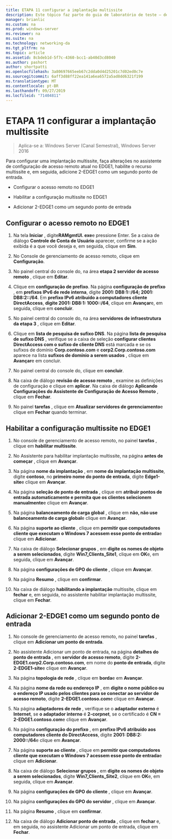 ```yaml
---
title: ETAPA 11 configurar a implantação multissite
description: Este tópico faz parte do guia de laboratório de teste – demonstre uma implantação multissite do DirectAccess para o Windows Server 2016
manager: brianlic
ms.custom: na
ms.prod: windows-server
ms.reviewer: na
ms.suite: na
ms.technology: networking-da
ms.tgt_pltfrm: na
ms.topic: article
ms.assetid: 8cbdeb1d-5f7c-4360-bcc1-ab40d3cd8040
ms.author: pashort
author: shortpatti
ms.openlocfilehash: 3a80697665eeb67c2dda0d4d25201c7d02ed0c7e
ms.sourcegitcommit: 6aff3d88ff22ea141a6ea6572a5ad8dd6321f199
ms.translationtype: MT
ms.contentlocale: pt-BR
ms.lasthandoff: 09/27/2019
ms.locfileid: "71404811"
---
```

# <a name="step-11-configure-the-multisite-deployment"></a>ETAPA 11 configurar a implantação multissite

>Aplica-se a: Windows Server (Canal Semestral), Windows Server 2016

Para configurar uma implantação multissite, faça alterações no assistente de configuração de acesso remoto atual no EDGE1, habilite o recurso multissite e, em seguida, adicione 2-EDGE1 como um segundo ponto de entrada.  
  
- Configurar o acesso remoto no EDGE1  
  
- Habilitar a configuração multissite no EDGE1  
  
- Adicionar 2-EDGE1 como um segundo ponto de entrada  
  
## <a name="configDA"></a>Configurar o acesso remoto no EDGE1  
  
1.  Na tela **Iniciar** , digite**RAMgmtUI. exe**e pressione Enter. Se a caixa de diálogo **Controle de Conta de Usuário** aparecer, confirme se a ação exibida é a que você deseja e, em seguida, clique em **Sim**.  
  
2.  No Console de gerenciamento de acesso remoto, clique em **Configuração**.  
  
3.  No painel central do console do, na área **etapa 2 servidor de acesso remoto** , clique em **Editar**.  
  
4.  Clique em **configuração de prefixo**. Na página **configuração de prefixo** , em **prefixos IPv6 de rede interna**, digite **2001: DB8:1::/64; 2001: DB8:2::/64**. Em **prefixo IPv6 atribuído a computadores cliente DirectAccess**, **digite 2001: DB8:1: 1000::/64**, clique em **Avançar**e, em seguida, clique em **concluir**.  
  
5.  No painel central do console do, na área **servidores de infraestrutura da etapa 3** , clique em **Editar**.  
  
6.  Clique em **lista de pesquisa de sufixo DNS**. Na página **lista de pesquisa de sufixo DNS** , verifique se a caixa de seleção **configurar clientes DirectAccess com o sufixo de cliente DNS** está marcada e se os sufixos de domínio **Corp.contoso.com** e **corp2.Corp.contoso.com** aparece na lista **sufixos de domínio a serem usados** , clique em **Avançar**e em concluir.  
  
7.  No painel central do console do, clique em **concluir**.  
  
8.  Na caixa de diálogo **revisão de acesso remoto** , examine as definições de configuração e clique em **aplicar**. Na caixa de diálogo **Aplicando Configurações do Assistente de Configuração de Acesso Remoto** , clique em **Fechar**.  
  
9. No painel **tarefas** , clique em **Atualizar servidores de gerenciamento**e clique em **Fechar** quando terminar.  
  
## <a name="EnabledMultisite"></a>Habilitar a configuração multissite no EDGE1  
  
1.  No console de gerenciamento de acesso remoto, no painel **tarefas** , clique em **habilitar multissite**.  
  
2.  No Assistente para habilitar implantação multissite, na página **antes de começar** , clique em **Avançar**.  
  
3.  Na página **nome da implantação** , em **nome da implantação multissite**, digite **contoso**, no **primeiro nome do ponto de entrada**, digite **Edge1-site**e clique em **Avançar**.  
  
4.  Na página **seleção de ponto de entrada** , clique em **atribuir pontos de entrada automaticamente e permita que os clientes selecionem manualmente**e clique em **Avançar**.  
  
5.  Na página **balanceamento de carga global** , clique em **não, não use balanceamento de carga global**e clique em **Avançar**.  
  
6.  Na página **suporte ao cliente** , clique em **permitir que computadores cliente que executam o Windows 7 acessem esse ponto de entrada**e clique em **Adicionar**.  
  
7.  Na caixa de diálogo **Selecionar grupos** , em **digite os nomes de objeto a serem selecionados**, digite **Win7_Clients_Site1**, clique em **OK**e, em seguida, clique em **Avançar**.  
  
8.  Na página **configurações de GPO do cliente** , clique em **Avançar**.  
  
9. Na página **Resumo** , clique em **confirmar**.  
  
10. Na caixa de diálogo **habilitando a implantação** multissite, clique em **fechar** e, em seguida, no assistente habilitar implantação multissite, clique em **Fechar**.  
  
## <a name="AddEP"></a>Adicionar 2-EDGE1 como um segundo ponto de entrada  
  
1.  No console de gerenciamento de acesso remoto, no painel **tarefas** , clique em **Adicionar um ponto de entrada**.  
  
2.  No assistente Adicionar um ponto de entrada, na página **detalhes do ponto de entrada** , em **servidor de acesso remoto**, digite **2-EDGE1.corp2.Corp.contoso.com**, em nome do **ponto de entrada**, digite **2-EDGE1-site**e clique em **Avançar**.  
  
3.  Na página **topologia de rede** , clique em **borda**e em **Avançar**.  
  
4.  Na página **nome da rede ou endereço IP** , em **digite o nome público ou o endereço IP usado pelos clientes para se conectar ao servidor de acesso remoto**, digite **2-EDGE1.contoso.com**e clique em **Avançar**.  
  
5.  Na página **adaptadores de rede** , verifique se o **adaptador externo** é **Internet**, se **o adaptador interno** é **2-corpnet**, se o certificado é **CN = 2-EDGE1.contoso.com**e clique em **Avançar**.  
  
6.  Na página **configuração do prefixo** , em **prefixo IPv6 atribuído aos computadores cliente do DirectAccess**, digite **2001: DB8:2: 2000::/64**e clique em **Avançar**.  
  
7.  Na página **suporte ao cliente** , clique em **permitir que computadores cliente que executam o Windows 7 acessem esse ponto de entrada**e clique em **Adicionar**.  
  
8.  Na caixa de diálogo **Selecionar grupos** , em **digite os nomes de objeto a serem selecionados**, digite **Win7_Clients_Site2**, clique em **OK**e, em seguida, clique em **Avançar**.  
  
9. Na página **configurações de GPO do cliente** , clique em **Avançar**.  
  
10. Na página **configurações do GPO do servidor** , clique em **Avançar**.  
  
11. Na página **Resumo** , clique em **confirmar**.  
  
12. Na caixa de diálogo **Adicionar ponto de entrada** , clique em **fechar** e, em seguida, no assistente Adicionar um ponto de entrada, clique em **Fechar**.  
  


